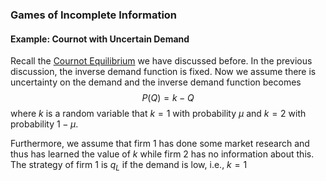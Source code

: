 ### Games of Incomplete Information

#### Example: Cournot with Uncertain Demand
Recall the [Cournot Equilibrium](courses/game_theory/3_nash_equilibrium.md#cournot-equilibrium) we have discussed before. In the previous discussion, the inverse demand function is fixed. Now we assume there is uncertainty on the demand and the inverse demand function becomes 
$$
P(Q) = k - Q
$$where $k$ is a random variable that $k=1$ with probability $\mu$ and $k=2$ with probability $1-\mu$.

Furthermore, we assume that firm 1 has done some market research and thus has learned the value of $k$ while firm 2 has no information about this. The strategy of firm 1 is $q_{L}$ if the demand is low, i.e., $k=1$